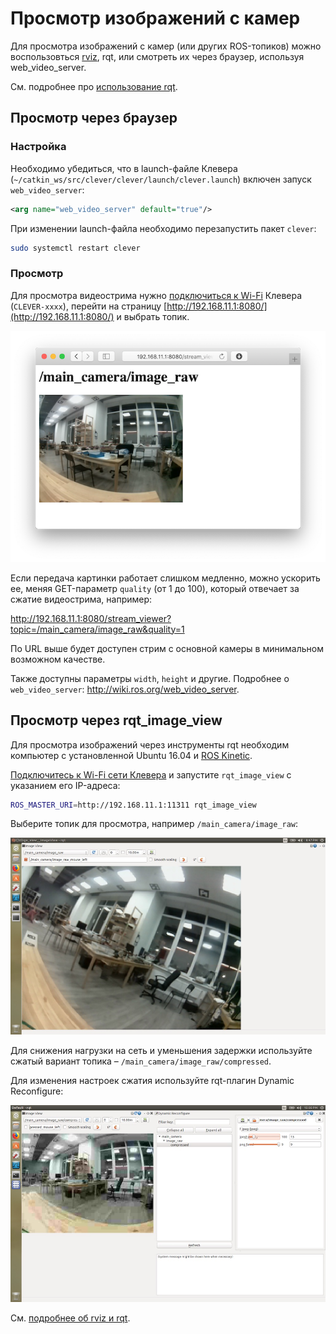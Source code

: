 # Просмотр изображений с камер

Для просмотра изображений с камер (или других ROS-топиков) можно воспользовться [rviz](rviz.md), rqt, или смотреть их через браузер, используя web\_video\_server.

См. подробнее про [использование rqt](rviz.md).

## Просмотр через браузер

### Настройка

Необходимо убедиться, что в launch-файле Клевера \(`~/catkin_ws/src/clever/clever/launch/clever.launch`\) включен запуск `web_video_server`:

```xml
<arg name="web_video_server" default="true"/>
```

При изменении launch-файла необходимо перезапустить пакет `clever`:

```bash
sudo systemctl restart clever
```

### Просмотр

Для просмотра видеострима нужно [подключиться к Wi-Fi](wifi.md) Клевера \(`CLEVER-xxxx`\), перейти на страницу [http://192.168.11.1:8080/](http://192.168.11.1:8080/) и выбрать топик.

![Просмотр web_video_server](../assets/web_video_server.png)

Если передача картинки работает слишком медленно, можно ускорить ее, меняя GET-параметр `quality` (от 1 до 100), который отвечает за сжатие видеострима, например:

http://192.168.11.1:8080/stream_viewer?topic=/main_camera/image_raw&quality=1

По URL выше будет доступен стрим с основной камеры в минимальном возможном качестве.

Также доступны параметры `width`, `height` и другие. Подробнее о `web_video_server`: http://wiki.ros.org/web_video_server.

## Просмотр через rqt_image_view

Для просмотра изображений через инструменты rqt необходим компьютер с установленной Ubuntu 16.04 и [ROS Kinetic](http://wiki.ros.org/kinetic/Installation/Ubuntu).

[Подключитесь к Wi-Fi сети Клевера](wifi.md) и запустите `rqt_image_view` с указанием его IP-адреса:

```bash
ROS_MASTER_URI=http://192.168.11.1:11311 rqt_image_view
```

Выберите топик для просмотра, например `/main_camera/image_raw`:

![rqt_image_view](../assets/rqt_image_view.jpg)

Для снижения нагрузки на сеть и уменьшения задержки используйте сжатый вариант топика – `/main_camera/image_raw/compressed`.

Для изменения настроек сжатия используйте rqt-плагин Dynamic Reconfigure:

![rqt_image_view+rqt_dynamic_reconfigure](../assets/rqt_image_view_dyn_rec.jpg)

См. [подробнее об rviz и rqt](rviz.md).
